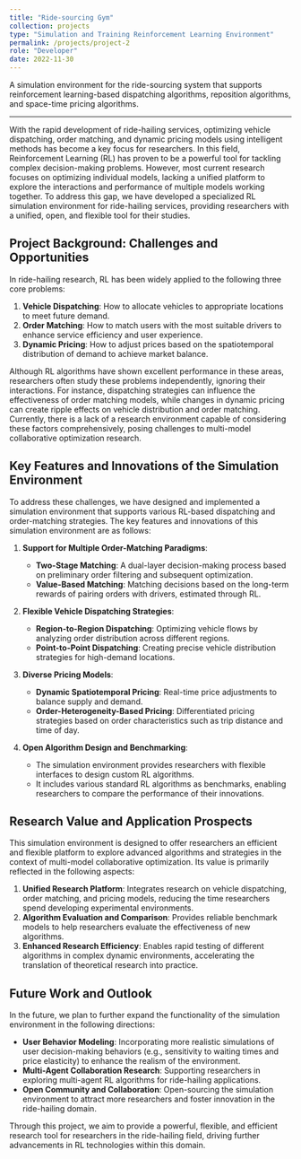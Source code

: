 ```yaml
---
title: "Ride-sourcing Gym"
collection: projects
type: "Simulation and Training Reinforcement Learning Environment"
permalink: /projects/project-2
role: "Developer"
date: 2022-11-30
---
```


A simulation environment for the ride-sourcing system that supports reinforcement learning-based dispatching algorithms, reposition algorithms, and space-time pricing algorithms.

---

With the rapid development of ride-hailing services, optimizing vehicle dispatching, order matching, and dynamic pricing models using intelligent methods has become a key focus for researchers. In this field, Reinforcement Learning (RL) has proven to be a powerful tool for tackling complex decision-making problems. However, most current research focuses on optimizing individual models, lacking a unified platform to explore the interactions and performance of multiple models working together. To address this gap, we have developed a specialized RL simulation environment for ride-hailing services, providing researchers with a unified, open, and flexible tool for their studies.

## **Project Background: Challenges and Opportunities**

In ride-hailing research, RL has been widely applied to the following three core problems:

1. **Vehicle Dispatching**: How to allocate vehicles to appropriate locations to meet future demand.
2. **Order Matching**: How to match users with the most suitable drivers to enhance service efficiency and user experience.
3. **Dynamic Pricing**: How to adjust prices based on the spatiotemporal distribution of demand to achieve market balance.

Although RL algorithms have shown excellent performance in these areas, researchers often study these problems independently, ignoring their interactions. For instance, dispatching strategies can influence the effectiveness of order matching models, while changes in dynamic pricing can create ripple effects on vehicle distribution and order matching. Currently, there is a lack of a research environment capable of considering these factors comprehensively, posing challenges to multi-model collaborative optimization research.

## **Key Features and Innovations of the Simulation Environment**

To address these challenges, we have designed and implemented a simulation environment that supports various RL-based dispatching and order-matching strategies. The key features and innovations of this simulation environment are as follows:

1. **Support for Multiple Order-Matching Paradigms**:
   - **Two-Stage Matching**: A dual-layer decision-making process based on preliminary order filtering and subsequent optimization.
   - **Value-Based Matching**: Matching decisions based on the long-term rewards of pairing orders with drivers, estimated through RL.

2. **Flexible Vehicle Dispatching Strategies**:
   - **Region-to-Region Dispatching**: Optimizing vehicle flows by analyzing order distribution across different regions.
   - **Point-to-Point Dispatching**: Creating precise vehicle distribution strategies for high-demand locations.

3. **Diverse Pricing Models**:
   - **Dynamic Spatiotemporal Pricing**: Real-time price adjustments to balance supply and demand.
   - **Order-Heterogeneity-Based Pricing**: Differentiated pricing strategies based on order characteristics such as trip distance and time of day.

4. **Open Algorithm Design and Benchmarking**:
   - The simulation environment provides researchers with flexible interfaces to design custom RL algorithms.
   - It includes various standard RL algorithms as benchmarks, enabling researchers to compare the performance of their innovations.

## **Research Value and Application Prospects**

This simulation environment is designed to offer researchers an efficient and flexible platform to explore advanced algorithms and strategies in the context of multi-model collaborative optimization. Its value is primarily reflected in the following aspects:

1. **Unified Research Platform**: Integrates research on vehicle dispatching, order matching, and pricing models, reducing the time researchers spend developing experimental environments.
2. **Algorithm Evaluation and Comparison**: Provides reliable benchmark models to help researchers evaluate the effectiveness of new algorithms.
3. **Enhanced Research Efficiency**: Enables rapid testing of different algorithms in complex dynamic environments, accelerating the translation of theoretical research into practice.

## **Future Work and Outlook**

In the future, we plan to further expand the functionality of the simulation environment in the following directions:
- **User Behavior Modeling**: Incorporating more realistic simulations of user decision-making behaviors (e.g., sensitivity to waiting times and price elasticity) to enhance the realism of the environment.
- **Multi-Agent Collaboration Research**: Supporting researchers in exploring multi-agent RL algorithms for ride-hailing applications.
- **Open Community and Collaboration**: Open-sourcing the simulation environment to attract more researchers and foster innovation in the ride-hailing domain.

Through this project, we aim to provide a powerful, flexible, and efficient research tool for researchers in the ride-hailing field, driving further advancements in RL technologies within this domain.
